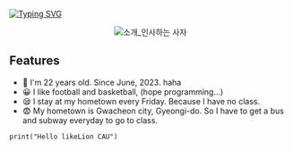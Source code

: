 [![Typing SVG](https://readme-typing-svg.herokuapp.com?size=30&duration=4500&color=F77500&width=600&lines=%F0%9F%A6%81_Welcome_Byeongrok_Min_%F0%9F%A6%81+)](https://git.io/typing-svg)

<div align="center">

![소개_인사하는 사자](https://user-images.githubusercontent.com/81146131/221498526-e2db6afd-e36d-447c-ab58-58069793bedf.gif)


</div>

## Features

- 🤭 I'm 22 years old. Since June, 2023. haha
- 😀 I like football and basketball, (hope programming...)
- 😪 I stay at my hometown every Friday. Because I have no class.
- 😨 My hometown is Gwacheon city, Gyeongi-do. So I have to get a bus and subway everyday to go to class.

```
print("Hello likeLion CAU")
```


